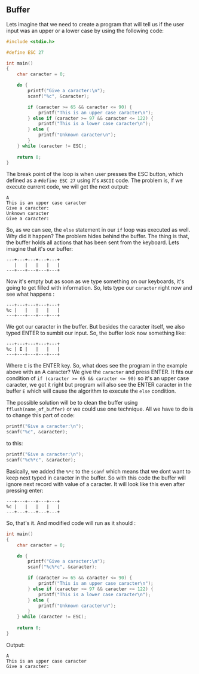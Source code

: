 ## Buffer

Lets imagine that we need to create a program that will tell us if the user input was an upper or a lower case by using the following code: 

``` C
#include <stdio.h>

#define ESC 27

int main()
{
	char caracter = 0;

	do {
		printf("Give a caracter:\n");
		scanf("%c", &caracter);

		if (caracter >= 65 && caracter <= 90) {
			printf("This is an upper case caracter\n");
		} else if (caracter >= 97 && caracter <= 122) {
			printf("This is a lower case caracter\n");
		} else {
			printf("Unknown caracter\n");
		}
	} while (caracter != ESC);
	
	return 0;
}
```

The break point of the loop is when user presses the ESC button, which defined as a ``` #define ESC 27 ``` using it's ```ASCII``` code. 
The problem is, if we execute current code, we will get the next output: 

``` 
A
This is an upper case caracter
Give a caracter:
Unknown caracter
Give a caracter:
```
So, as we can see, the ``` else ``` statement in our ``` if ``` loop was executed as well. Why did it happen? 
The problem hides behind the buffer. The thing is that, the buffer holds all actions that has been sent from the keyboard. Lets imagine that it's our buffer:

```
---+---+---+---+---+
   |   |   |   |   |
---+---+---+---+---+
```

Now it's empty but as soon as we type something on our keyboards, it's going to get filled with information. So, lets type our ``` caracter ``` right now and see what happens :

```
---+---+---+---+---+
%c |   |   |   |   |
---+---+---+---+---+
```

We got our caracter in the buffer. But besides the caracter itself, we also typed ENTER to sumbit our input. So, the buffer look now something like:

```
---+---+---+---+---+
%c | E |   |   |   |
---+---+---+---+---+
```

Where ``` E ``` is the ENTER key. So, what does see the program in the example above with an A caracter? We give the ``` caracter ``` and press ENTER. It fits our condition of ``` if (caracter >= 65 && caracter <= 90) ``` so it's an upper case caracter, we got it right but program will also see the ENTER caracter in the buffer ``` E ``` which will cause the algorithm to execute the ``` else ``` condition. 

The possible solution will be to clean the buffer using ``` fflush(name_of_buffer) ``` or we could use one technique. All we have to do is to change this part of code: 

``` C
printf("Give a caracter:\n");
scanf("%c", &caracter);
```

to this:

``` C
printf("Give a caracter:\n");
scanf("%c%*c", &caracter);
```
Basically, we added the ``` %*c ``` to the ``` scanf ``` which means that we dont want to keep next typed in caracter in the buffer. So with this code the buffer will ignore next record with value of a caracter. It will look like this even after pressing enter: 

```
---+---+---+---+---+
%c |   |   |   |   |
---+---+---+---+---+
```

So, that's it. And modified code will run as it should :

``` C
int main()
{
	char caracter = 0;

	do {
		printf("Give a caracter:\n");
		scanf("%c%*c", &caracter);

		if (caracter >= 65 && caracter <= 90) {
			printf("This is an upper case caracter\n");
		} else if (caracter >= 97 && caracter <= 122) {
			printf("This is a lower case caracter\n");
		} else {
			printf("Unknown caracter\n");
		}
	} while (caracter != ESC);
	
	return 0;
}
```

Output: 

```
A
This is an upper case caracter
Give a caracter:
```
